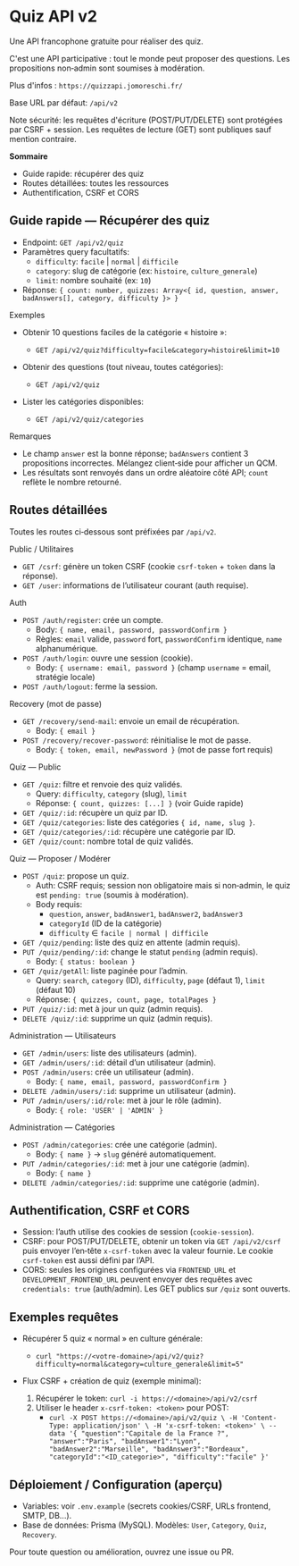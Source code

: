 # Quiz API v2

Une API francophone gratuite pour réaliser des quiz.

C'est une API participative : tout le monde peut proposer des questions. Les propositions non‑admin sont soumises à modération.

Plus d'infos : `https://quizzapi.jomoreschi.fr/`

Base URL par défaut: `/api/v2`

Note sécurité: les requêtes d'écriture (POST/PUT/DELETE) sont protégées par CSRF + session. Les requêtes de lecture (GET) sont publiques sauf mention contraire.

**Sommaire**
- Guide rapide: récupérer des quiz
- Routes détaillées: toutes les ressources
- Authentification, CSRF et CORS

## Guide rapide — Récupérer des quiz

- Endpoint: `GET /api/v2/quiz`
- Paramètres query facultatifs:
  - `difficulty`: `facile` | `normal` | `difficile`
  - `category`: slug de catégorie (ex: `histoire`, `culture_generale`)
  - `limit`: nombre souhaité (ex: `10`)
- Réponse: `{ count: number, quizzes: Array<{ id, question, answer, badAnswers[], category, difficulty }> }`

Exemples

- Obtenir 10 questions faciles de la catégorie « histoire »:
  - `GET /api/v2/quiz?difficulty=facile&category=histoire&limit=10`

- Obtenir des questions (tout niveau, toutes catégories):
  - `GET /api/v2/quiz`

- Lister les catégories disponibles:
  - `GET /api/v2/quiz/categories`

Remarques
- Le champ `answer` est la bonne réponse; `badAnswers` contient 3 propositions incorrectes. Mélangez client‑side pour afficher un QCM.
- Les résultats sont renvoyés dans un ordre aléatoire côté API; `count` reflète le nombre retourné.

## Routes détaillées

Toutes les routes ci‑dessous sont préfixées par `/api/v2`.

Public / Utilitaires
- `GET /csrf`: génère un token CSRF (cookie `csrf-token` + `token` dans la réponse).
- `GET /user`: informations de l’utilisateur courant (auth requise).

Auth
- `POST /auth/register`: crée un compte.
  - Body: `{ name, email, password, passwordConfirm }`
  - Règles: `email` valide, `password` fort, `passwordConfirm` identique, `name` alphanumérique.
- `POST /auth/login`: ouvre une session (cookie).
  - Body: `{ username: email, password }` (champ `username` = email, stratégie locale)
- `POST /auth/logout`: ferme la session.

Recovery (mot de passe)
- `GET /recovery/send-mail`: envoie un email de récupération.
  - Body: `{ email }`
- `POST /recovery/recover-password`: réinitialise le mot de passe.
  - Body: `{ token, email, newPassword }` (mot de passe fort requis)

Quiz — Public
- `GET /quiz`: filtre et renvoie des quiz validés.
  - Query: `difficulty`, `category` (slug), `limit`
  - Réponse: `{ count, quizzes: [...] }` (voir Guide rapide)
- `GET /quiz/:id`: récupère un quiz par ID.
- `GET /quiz/categories`: liste des catégories `{ id, name, slug }`.
- `GET /quiz/categories/:id`: récupère une catégorie par ID.
- `GET /quiz/count`: nombre total de quiz validés.

Quiz — Proposer / Modérer
- `POST /quiz`: propose un quiz.
  - Auth: CSRF requis; session non obligatoire mais si non‑admin, le quiz est `pending: true` (soumis à modération).
  - Body requis:
    - `question`, `answer`, `badAnswer1`, `badAnswer2`, `badAnswer3`
    - `categoryId` (ID de la catégorie)
    - `difficulty` ∈ `facile | normal | difficile`
- `GET /quiz/pending`: liste des quiz en attente (admin requis).
- `PUT /quiz/pending/:id`: change le statut `pending` (admin requis).
  - Body: `{ status: boolean }`
- `GET /quiz/getAll`: liste paginée pour l’admin.
  - Query: `search`, `category` (ID), `difficulty`, `page` (défaut 1), `limit` (défaut 10)
  - Réponse: `{ quizzes, count, page, totalPages }`
- `PUT /quiz/:id`: met à jour un quiz (admin requis).
- `DELETE /quiz/:id`: supprime un quiz (admin requis).

Administration — Utilisateurs
- `GET /admin/users`: liste des utilisateurs (admin).
- `GET /admin/users/:id`: détail d’un utilisateur (admin).
- `POST /admin/users`: crée un utilisateur (admin).
  - Body: `{ name, email, password, passwordConfirm }`
- `DELETE /admin/users/:id`: supprime un utilisateur (admin).
- `PUT /admin/users/:id/role`: met à jour le rôle (admin).
  - Body: `{ role: 'USER' | 'ADMIN' }`

Administration — Catégories
- `POST /admin/categories`: crée une catégorie (admin).
  - Body: `{ name }` → `slug` généré automatiquement.
- `PUT /admin/categories/:id`: met à jour une catégorie (admin).
  - Body: `{ name }`
- `DELETE /admin/categories/:id`: supprime une catégorie (admin).

## Authentification, CSRF et CORS

- Session: l’auth utilise des cookies de session (`cookie-session`).
- CSRF: pour POST/PUT/DELETE, obtenir un token via `GET /api/v2/csrf` puis envoyer l’en‑tête `x-csrf-token` avec la valeur fournie. Le cookie `csrf-token` est aussi défini par l’API.
- CORS: seules les origines configurées via `FRONTEND_URL` et `DEVELOPMENT_FRONTEND_URL` peuvent envoyer des requêtes avec `credentials: true` (auth/admin). Les GET publics sur `/quiz` sont ouverts.

## Exemples requêtes

- Récupérer 5 quiz « normal » en culture générale:
  - `curl "https://<votre-domaine>/api/v2/quiz?difficulty=normal&category=culture_generale&limit=5"`

- Flux CSRF + création de quiz (exemple minimal):
  1) Récupérer le token: `curl -i https://<domaine>/api/v2/csrf`
  2) Utiliser le header `x-csrf-token: <token>` pour POST:
     - `curl -X POST https://<domaine>/api/v2/quiz \
        -H 'Content-Type: application/json' \
        -H 'x-csrf-token: <token>' \
        --data '{
          "question":"Capitale de la France ?",
          "answer":"Paris",
          "badAnswer1":"Lyon",
          "badAnswer2":"Marseille",
          "badAnswer3":"Bordeaux",
          "categoryId":"<ID_categorie>",
          "difficulty":"facile"
        }'`

## Déploiement / Configuration (aperçu)

- Variables: voir `.env.example` (secrets cookies/CSRF, URLs frontend, SMTP, DB...).
- Base de données: Prisma (MySQL). Modèles: `User`, `Category`, `Quiz`, `Recovery`.

Pour toute question ou amélioration, ouvrez une issue ou PR.
